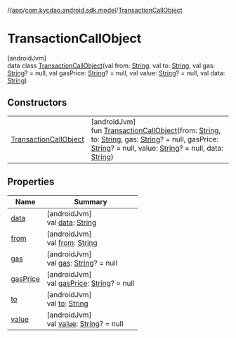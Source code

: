 //[app](../../../index.md)/[com.kycdao.android.sdk.model](../index.md)/[TransactionCallObject](index.md)

# TransactionCallObject

[androidJvm]\
data class [TransactionCallObject](index.md)(val from: [String](https://kotlinlang.org/api/latest/jvm/stdlib/kotlin/-string/index.html), val to: [String](https://kotlinlang.org/api/latest/jvm/stdlib/kotlin/-string/index.html), val gas: [String](https://kotlinlang.org/api/latest/jvm/stdlib/kotlin/-string/index.html)? = null, val gasPrice: [String](https://kotlinlang.org/api/latest/jvm/stdlib/kotlin/-string/index.html)? = null, val value: [String](https://kotlinlang.org/api/latest/jvm/stdlib/kotlin/-string/index.html)? = null, val data: [String](https://kotlinlang.org/api/latest/jvm/stdlib/kotlin/-string/index.html))

## Constructors

| | |
|---|---|
| [TransactionCallObject](-transaction-call-object.md) | [androidJvm]<br>fun [TransactionCallObject](-transaction-call-object.md)(from: [String](https://kotlinlang.org/api/latest/jvm/stdlib/kotlin/-string/index.html), to: [String](https://kotlinlang.org/api/latest/jvm/stdlib/kotlin/-string/index.html), gas: [String](https://kotlinlang.org/api/latest/jvm/stdlib/kotlin/-string/index.html)? = null, gasPrice: [String](https://kotlinlang.org/api/latest/jvm/stdlib/kotlin/-string/index.html)? = null, value: [String](https://kotlinlang.org/api/latest/jvm/stdlib/kotlin/-string/index.html)? = null, data: [String](https://kotlinlang.org/api/latest/jvm/stdlib/kotlin/-string/index.html)) |

## Properties

| Name | Summary |
|---|---|
| [data](data.md) | [androidJvm]<br>val [data](data.md): [String](https://kotlinlang.org/api/latest/jvm/stdlib/kotlin/-string/index.html) |
| [from](from.md) | [androidJvm]<br>val [from](from.md): [String](https://kotlinlang.org/api/latest/jvm/stdlib/kotlin/-string/index.html) |
| [gas](gas.md) | [androidJvm]<br>val [gas](gas.md): [String](https://kotlinlang.org/api/latest/jvm/stdlib/kotlin/-string/index.html)? = null |
| [gasPrice](gas-price.md) | [androidJvm]<br>val [gasPrice](gas-price.md): [String](https://kotlinlang.org/api/latest/jvm/stdlib/kotlin/-string/index.html)? = null |
| [to](to.md) | [androidJvm]<br>val [to](to.md): [String](https://kotlinlang.org/api/latest/jvm/stdlib/kotlin/-string/index.html) |
| [value](value.md) | [androidJvm]<br>val [value](value.md): [String](https://kotlinlang.org/api/latest/jvm/stdlib/kotlin/-string/index.html)? = null |
